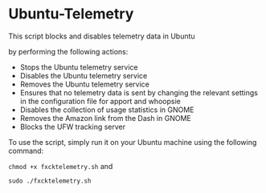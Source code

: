 # Ubuntu-Telemetry
This script blocks and disables telemetry data in Ubuntu 

by performing the following actions:

* Stops the Ubuntu telemetry service
* Disables the Ubuntu telemetry service
* Removes the Ubuntu telemetry service
* Ensures that no telemetry data is sent by changing the relevant settings in the configuration file for apport and whoopsie
* Disables the collection of usage statistics in GNOME
* Removes the Amazon link from the Dash in GNOME
* Blocks the UFW tracking server



To use the script, simply run it on your Ubuntu machine using the following command:

``` chmod +x fxcktelemetry.sh ```
and 

``` sudo ./fxcktelemetry.sh ```
